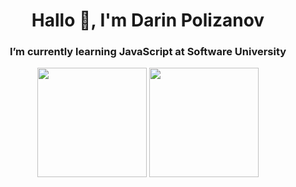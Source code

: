 <h1 align="center">Hallo 👋, I'm Darin Polizanov</h1>

<h3 align="center">I’m currently learning JavaScript at Software University</h3>

<p align="center">
   <img src="https://github-readme-stats.vercel.app/api/top-langs/?username=polizanov&layout=compact" height="175px" >
   <img src="https://github-readme-stats.vercel.app/api?username=polizanov&count_private=true&show_icons=true" height="175px" >
</p>